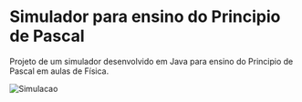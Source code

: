 # Simulador para ensino do Principio de Pascal
Projeto de um simulador desenvolvido em Java para ensino do Principio de Pascal em aulas de Física.</p>


![Simulacao](https://github.com/lucasBritoo/simulador_principioPascal/blob/master/simulacao.gif)
